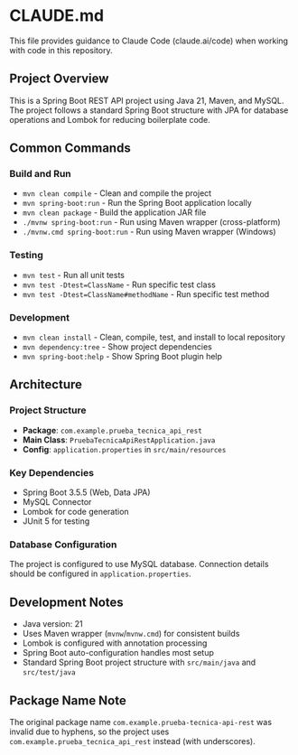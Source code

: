 # CLAUDE.md

This file provides guidance to Claude Code (claude.ai/code) when working with code in this repository.

## Project Overview

This is a Spring Boot REST API project using Java 21, Maven, and MySQL. The project follows a standard Spring Boot structure with JPA for database operations and Lombok for reducing boilerplate code.

## Common Commands

### Build and Run
- `mvn clean compile` - Clean and compile the project
- `mvn spring-boot:run` - Run the Spring Boot application locally
- `mvn clean package` - Build the application JAR file
- `./mvnw spring-boot:run` - Run using Maven wrapper (cross-platform)
- `./mvnw.cmd spring-boot:run` - Run using Maven wrapper (Windows)

### Testing
- `mvn test` - Run all unit tests
- `mvn test -Dtest=ClassName` - Run specific test class
- `mvn test -Dtest=ClassName#methodName` - Run specific test method

### Development
- `mvn clean install` - Clean, compile, test, and install to local repository
- `mvn dependency:tree` - Show project dependencies
- `mvn spring-boot:help` - Show Spring Boot plugin help

## Architecture

### Project Structure
- **Package**: `com.example.prueba_tecnica_api_rest`
- **Main Class**: `PruebaTecnicaApiRestApplication.java`
- **Config**: `application.properties` in `src/main/resources`

### Key Dependencies
- Spring Boot 3.5.5 (Web, Data JPA)
- MySQL Connector
- Lombok for code generation
- JUnit 5 for testing

### Database Configuration
The project is configured to use MySQL database. Connection details should be configured in `application.properties`.

## Development Notes

- Java version: 21
- Uses Maven wrapper (`mvnw`/`mvnw.cmd`) for consistent builds
- Lombok is configured with annotation processing
- Spring Boot auto-configuration handles most setup
- Standard Spring Boot project structure with `src/main/java` and `src/test/java`

## Package Name Note
The original package name `com.example.prueba-tecnica-api-rest` was invalid due to hyphens, so the project uses `com.example.prueba_tecnica_api_rest` instead (with underscores).